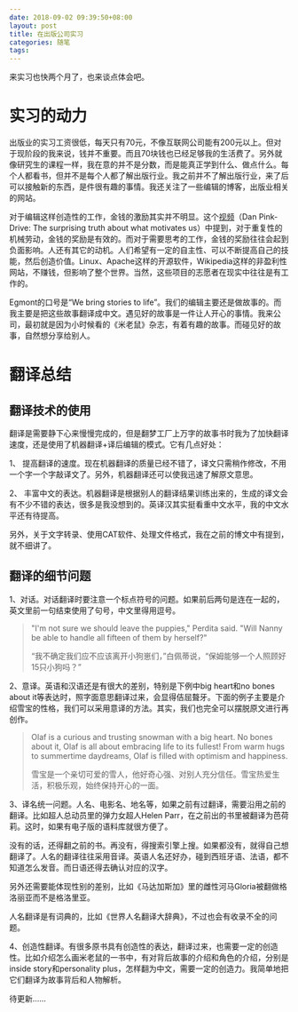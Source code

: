 ```yaml
---
date: 2018-09-02 09:39:50+08:00
layout: post
title: 在出版公司实习
categories: 随笔
tags: 
---
```


来实习也快两个月了，也来谈点体会吧。

# 实习的动力

出版业的实习工资很低，每天只有70元，不像互联网公司能有200元以上。但对于现阶段的我来说，钱并不重要。而且70块钱也已经足够我的生活费了。另外就像研究生的课程一样，我在意的并不是分数，而是能真正学到什么、做点什么。每个人都看书，但并不是每个人都了解出版行业。我之前并不了解出版行业，来了后可以接触新的东西，是件很有趣的事情。我还关注了一些编辑的博客，出版业相关的网站。

对于编辑这样创造性的工作，金钱的激励其实并不明显。这个[视频](https://www.bilibili.com/video/av16506287)（Dan Pink-Drive: The surprising truth about what motivates us）中提到，对于重复性的机械劳动，金钱的奖励是有效的。而对于需要思考的工作，金钱的奖励往往会起到负面影响。人还有其它的动机。人们希望有一定的自主性、可以不断提高自己的技能，然后创造价值。Linux、Apache这样的开源软件，Wikipedia这样的非盈利性网站，不赚钱，但影响了整个世界。当然，这些项目的志愿者在现实中往往是有工作的。

Egmont的口号是“We bring stories to life”。我们的编辑主要还是做故事的。而我主要是把这些故事翻译成中文。遇见好的故事是一件让人开心的事情。我来公司，最初就是因为小时候看的《米老鼠》杂志，有着有趣的故事。而碰见好的故事，自然想分享给别人。


# 翻译总结

## 翻译技术的使用

翻译是需要静下心来慢慢完成的，但是翻梦工厂上万字的故事书时我为了加快翻译速度，还是使用了机器翻译+译后编辑的模式。它有几点好处：

1、 提高翻译的速度。现在机器翻译的质量已经不错了，译文只需稍作修改，不用一个字一个字敲译文了。另外，机器翻译还可以使我迅速了解原文意思。

2、 丰富中文的表达。机器翻译是根据别人的翻译结果训练出来的，生成的译文会有不少不错的表达，很多是我没想到的。英译汉其实挺看重中文水平，我的中文水平还有待提高。

另外，关于文字转录、使用CAT软件、处理文件格式，我在之前的博文中有提到，就不细讲了。

## 翻译的细节问题

1、对话。对话翻译时要注意一个标点符号的问题。如果前后两句是连在一起的，英文里前一句结束使用了句号，中文里得用逗号。


>"I'm not sure we should leave the puppies," Perdita said. "Will Nanny be able to handle all fifteen of them by herself?"	
>
>“我不确定我们应不应该离开小狗崽们，”白佩蒂说，“保姆能够一个人照顾好15只小狗吗？”


2、意译。英语和汉语还是有很大的差别，特别是下例中big heart和no bones about it等表达时，照字面意思翻译过来，会显得佶屈聱牙。下面的例子主要是介绍雪宝的性格，我们可以采用意译的方法。其实，我们也完全可以摆脱原文进行再创作。


>Olaf is a curious and trusting snowman with a big heart. No bones about it, Olaf is all about embracing life to its fullest! From warm hugs to summertime daydreams, Olaf is filled with optimism and happiness. 
>
>雪宝是一个亲切可爱的雪人，他好奇心强、对别人充分信任。雪宝热爱生活，积极乐观，始终保持开心的一面。


3、译名统一问题。人名、电影名、地名等，如果之前有过翻译，需要沿用之前的翻译。比如超人总动员里的弹力女超人Helen Parr，在之前出的书里被翻译为芭荷莉。这时，如果有电子版的语料库就很方便了。

没有的话，还得翻之前的书。再没有，得搜索引擎上搜。如果都没有，就得自己想翻译了。人名的翻译往往采用音译。英语人名还好办，碰到西班牙语、法语，都不知道怎么发音。而日语还得去确认对应的汉字。

另外还需要能体现性别的差别，比如《马达加斯加》里的雌性河马Gloria被翻做格洛丽亚而不是格洛里亚。

人名翻译是有词典的，比如《世界人名翻译大辞典》，不过也会有收录不全的问题。

4、创造性翻译。有很多原书具有创造性的表达，翻译过来，也需要一定的创造性。比如介绍怎么画米老鼠的一书中，有对背后故事的介绍和角色的介绍，分别是inside story和personality plus，怎样翻为中文，需要一定的创造力。我简单地把它们翻译为故事背后和人物解析。



待更新……







